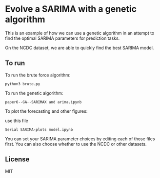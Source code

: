 # Evolve a SARIMA with a genetic algorithm

This is an example of how we can use a genetic algorithm in an attempt to find the optimal SARIMA parameters for prediction tasks.

On the NCDC dataset, we are able to quickly find the best SARIMA model. 

## To run

To run the brute force algorithm:

```python3 brute.py```

To run the genetic algorithm:

```paper6--GA--SARIMAX and arima.ipynb```

 To plot the forecasting and other figures:
 
 use this file
 
```Serial SARIMA-plots model.ipynb```

You can set your SARIMA parameter choices by editing each of those files first. You can also choose whether to use the NCDC or other datasets. 

## License

MIT
